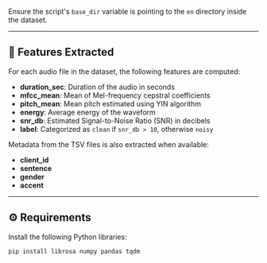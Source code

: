 
Ensure the script's `base_dir` variable is pointing to the `en` directory inside the dataset.

---

## 🧪 Features Extracted

For each audio file in the dataset, the following features are computed:

- **duration_sec**: Duration of the audio in seconds
- **mfcc_mean**: Mean of Mel-frequency cepstral coefficients
- **pitch_mean**: Mean pitch estimated using YIN algorithm
- **energy**: Average energy of the waveform
- **snr_db**: Estimated Signal-to-Noise Ratio (SNR) in decibels
- **label**: Categorized as `clean` if `snr_db > 10`, otherwise `noisy`

Metadata from the TSV files is also extracted when available:
- **client_id**
- **sentence**
- **gender**
- **accent**

---

## ⚙️ Requirements

Install the following Python libraries:

```bash
pip install librosa numpy pandas tqdm
